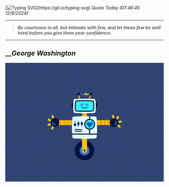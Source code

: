 [![Typing SVG](https://readme-typing-svg.herokuapp.com?font=Press+Start+2P&color=C2F784&size=35&width=900&height=100&lines=Hello+World%2C+I'm+Hung+!)](https://git.io/typing-svg) 
_Quote Today (07:46:45 12/8/2024)_
___
>**_Be courteous to all, but intimate with few, and let those few be well tried before you give them your confidence._**
___

## __**_George Washington_**

![RobotDance](src/assets/images/robot-dancing-dribble.gif?style=center)
